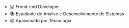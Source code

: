- 💻 Frond-end Developer
- 📚 Estudante de Analise e Desenvolvimento de Sistemas
- 😍 Apaixonado por Técnologia

<!---
elianfloresp/elianfloresp is a ✨ special ✨ repository because its `README.md` (this file) appears on your GitHub profile.
You can click the Preview link to take a look at your changes.
--->
